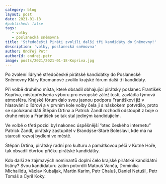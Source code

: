 ```yaml
---
category: blog
layout: post
date: 2021-01-18
#published: false
tags: 
   - volby 
   - poslanecká sněmovna
title: 'Středočeští Piráti zvolili další tři kandidáty do Sněmovny!'
description: 'volby, poslanecká sněmovna'
author: Ondřej Petr
authorId: ondrej.petr
image: posts/2021/2021-01-18-Kopriva.jpg
---
```


Po zvolení lídryně středočeské pirátské kandidátky do Poslanecké Sněmovny Kláry Kocmanové zvolilo krajské fórum další tři kandidáty.

Při volbě druhého místa, které obsadil obhajující pirátský poslanec František Kopřiva, místopředseda výboru pro evropské záležitosti, zavládla týmová atmosféra. Krajské fórum dalo svou jasnou podporu Františkovi již v hlasování o lídrovi a v prvním kole volby čela ji s náskokem potvrdilo, proto se spolukandidáti Štěpán Drtina a Patrick Zandl rozhodli odstoupit z boje o druhé místo a František se tak stal jediným kandidujícím. 

Ve volbě o třetí pozici byl nakonec úspěšnější “otec českého internetu” Patrick Zandl, pirátský zastupitel v Brandýse-Staré Boleslavi, kde má na starosti rozvoj bydlení ve městě.

Štěpán Drtina, pirátský radní pro kulturu a památkovou péči v Kutné Hoře, tak obsadil čtvrtou příčku pirátské kandidátky.

Kdo další ze zajímavých nominantů doplní čelo krajské pirátské kandidátní listiny? Svou kandidaturu zatím potvrdili Matouš Vanča, Dominika Michailidu, Václav Kubaljak, Martin Karim, Petr Chaluš, Daniel Netušil, Petr Tomáš a Cyril Koky.  
